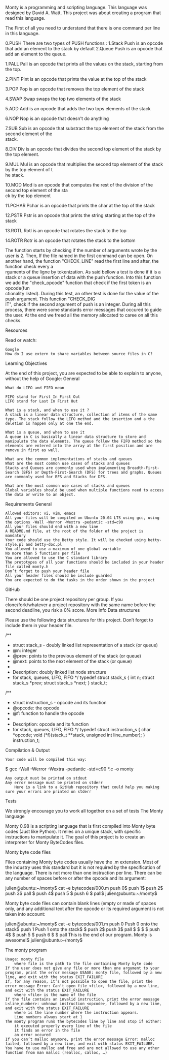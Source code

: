Monty is a programming and scripting language. This language was designed by David A. Watt.
This project was about creating a program that read this language.

The First of all you need to understand that there is one command per line in this language.

0.PUSH
There are two types of PUSH functions :
        1.Stack Push is an opcode that add an element to the stack by default
        2.Queue Push is an opcode that add an element to the queue.

1.PALL
        Pall is an opcode that prints all the values on the stack, starting from the top.

2.PINT
        Pint is an opcode that prints the value at the top of the stack

3.POP
        Pop is an opcode that removes the top element of the stack

4.SWAP
        Swap swaps the top two elements of the stack

5.ADD
        Add is an opcode that adds the two tops elements of the stack

6.NOP
        Nop is an opcode that doesn't do anything

7.SUB
        Sub is an opcode that substract the top element of the stack from the second element of the \
stack.

8.DIV
        Div is an opcode that divides the second top element of the stack by the top element.

9.MUL
        Mul is an opcode that multiplies the second top element of the stack by the top element of t\
he stack.

10.MOD
        Mod is an opcode that computes the rest of the division of the second top element of the sta\
ck by the top element

11.PCHAR
        Pchar is an opcode that prints the char at the top of the stack

12.PSTR
        Pstr is an opcode that prints the string starting at the top of the stack

13.ROTL
        Rotl is an opcode that rotates the stack to the top

14.ROTR
        Rotr is an opcode that rotates the stack to the bottom

The function starts by checking if the number of arguments wrote by the user is 2.
Then, If the file named in the first command can be open.
On another hand, the function "CHECK_LINE" read the first line and after, the function check every a\
rguments of the ligne by tokenization.
As said bellow a test is done if it is a stack or a queue insertion of data with the push function.
Into this function we add the "check_opcode" function that check if the first token is an opcode(fun\
ctionality listed).
During this test, an other test is done for the value of the push argument. This function "CHECK_DIG\
IT", check if the second argument of push is an integer.
During all this process, there were some standards error messages that occured to guide the user.
At the end we freed all the memory allocated to caree on all this checks.

Resources

Read or watch:

    Google
    How do I use extern to share variables between source files in C?

Learning Objectives

At the end of this project, you are expected to be able to explain to anyone, without the help of Google:
General

    What do LIFO and FIFO mean

    FIFO stand for First In First Out
    LIFO stand for Last In First Out

    What is a stack, and when to use it ?
    A stack is a linear data structure, collection of items of the same type. The stack follow the LIFO method and the insertion and a the deletion is happen only at one the end.

    What is a queue, and when to use it
    A queue in C is basically a linear data structure to store and manipulate the data elements. The queue follow the FIFO method so the elements are entered into the array at the first position and are remove in first as well. 

    What are the common implementations of stacks and queues
    What are the most common use cases of stacks and queues
    Stacks and Queues are commonly used when implementing Breadth-First-Search (BFS) or Depth-First-Search (DFS) for trees and graphs. Queues are commonly used for BFS and Stacks for DFS.

    What are the most common use cases of stacks and queues
    Global variables should be used when multiple functions need to access the data or write to an object. 

Requirements
General

    Allowed editors: vi, vim, emacs
    All your files will be compiled on Ubuntu 20.04 LTS using gcc, using the options -Wall -Werror -Wextra -pedantic -std=c90
    All your files should end with a new line
    A README.md file, at the root of the folder of the project is mandatory
    Your code should use the Betty style. It will be checked using betty-style.pl and betty-doc.pl
    You allowed to use a maximum of one global variable
    No more than 5 functions per file
    You are allowed to use the C standard library
    The prototypes of all your functions should be included in your header file called monty.h
    Don’t forget to push your header file
    All your header files should be include guarded
    You are expected to do the tasks in the order shown in the project

GitHub

There should be one project repository per group. If you clone/fork/whatever a project repository with the same name before the second deadline, you risk a 0% score.
More Info
Data structures

Please use the following data structures for this project. Don’t forget to include them in your header file.

/**
 * struct stack_s - doubly linked list representation of a stack (or queue)
 * @n: integer
 * @prev: points to the previous element of the stack (or queue)
 * @next: points to the next element of the stack (or queue)
 *
 * Description: doubly linked list node structure
 * for stack, queues, LIFO, FIFO
 */
typedef struct stack_s
{
        int n;
        struct stack_s *prev;
        struct stack_s *next;
} stack_t;

/**
 * struct instruction_s - opcode and its function
 * @opcode: the opcode
 * @f: function to handle the opcode
 *
 * Description: opcode and its function
 * for stack, queues, LIFO, FIFO
 */
typedef struct instruction_s
{
        char *opcode;
        void (*f)(stack_t **stack, unsigned int line_number);
} instruction_t;

Compilation & Output

    Your code will be compiled this way:

$ gcc -Wall -Werror -Wextra -pedantic -std=c90 *.c -o monty

    Any output must be printed on stdout
    Any error message must be printed on stderr
        Here is a link to a GitHub repository that could help you making sure your errors are printed on stderr

Tests

We strongly encourage you to work all together on a set of tests
The Monty language

Monty 0.98 is a scripting language that is first compiled into Monty byte codes (Just like Python). It relies on a unique stack, with specific instructions to manipulate it. The goal of this project is to create an interpreter for Monty ByteCodes files.

Monty byte code files

Files containing Monty byte codes usually have the .m extension. Most of the industry uses this standard but it is not required by the specification of the language. There is not more than one instruction per line. There can be any number of spaces before or after the opcode and its argument:

julien@ubuntu:~/monty$ cat -e bytecodes/000.m
push 0$
push 1$
push 2$
  push 3$
                   pall    $
push 4$
    push 5    $
      push    6        $
pall$
julien@ubuntu:~/monty$

Monty byte code files can contain blank lines (empty or made of spaces only, and any additional text after the opcode or its required argument is not taken into account:

julien@ubuntu:~/monty$ cat -e bytecodes/001.m
push 0 Push 0 onto the stack$
push 1 Push 1 onto the stack$
$
push 2$
  push 3$
                   pall    $
$
$
                           $
push 4$
$
    push 5    $
      push    6        $
$
pall This is the end of our program. Monty is awesome!$
julien@ubuntu:~/monty$

The monty program

    Usage: monty file
        where file is the path to the file containing Monty byte code
    If the user does not give any file or more than one argument to your program, print the error message USAGE: monty file, followed by a new line, and exit with the status EXIT_FAILURE
    If, for any reason, it’s not possible to open the file, print the error message Error: Can't open file <file>, followed by a new line, and exit with the status EXIT_FAILURE
        where <file> is the name of the file
    If the file contains an invalid instruction, print the error message L<line_number>: unknown instruction <opcode>, followed by a new line, and exit with the status EXIT_FAILURE
        where is the line number where the instruction appears.
        Line numbers always start at 1
    The monty program runs the bytecodes line by line and stop if either:
        it executed properly every line of the file
        it finds an error in the file
        an error occured
    If you can’t malloc anymore, print the error message Error: malloc failed, followed by a new line, and exit with status EXIT_FAILURE.
    You have to use malloc and free and are not allowed to use any other function from man malloc (realloc, calloc, …)

